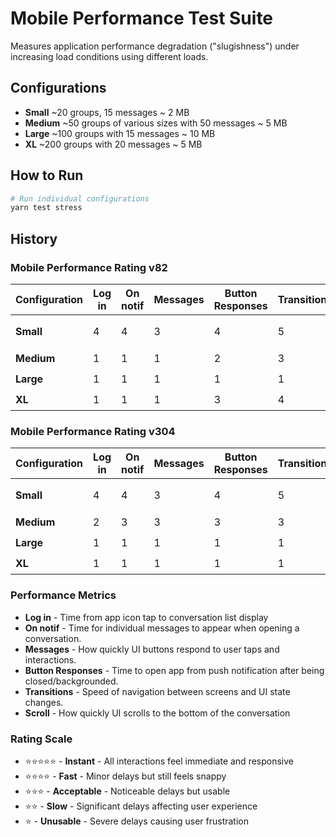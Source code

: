 # Mobile Performance Test Suite

Measures application performance degradation ("slugishness") under increasing load conditions using different loads.

## Configurations

- **Small** ~20 groups, 15 messages ~ 2 MB
- **Medium** ~50 groups of various sizes with 50 messages ~ 5 MB
- **Large** ~100 groups with 15 messages ~ 10 MB
- **XL** ~200 groups with 20 messages ~ 5 MB

## How to Run

```bash
# Run individual configurations
yarn test stress
```

## History

### Mobile Performance Rating v82

| Configuration | Log in | On notif | Messages | Button Responses | Transitions | Scroll | Rating           |
| ------------- | ------ | -------- | -------- | ---------------- | ----------- | ------ | ---------------- |
| **Small**     | 4      | 4        | 3        | 4                | 5           | 4      | ⭐️⭐️⭐️ (2.83) |
| **Medium**    | 1      | 1        | 1        | 2                | 3           | 3      | ⭐️⭐️⭐️        |
| **Large**     | 1      | 1        | 1        | 1                | 1           | 1      | ⭐️              |
| **XL**        | 1      | 1        | 1        | 3                | 4           | 1      | ⭐️              |

### Mobile Performance Rating v304

| Configuration | Log in | On notif | Messages | Button Responses | Transitions | Scroll | Rating           |
| ------------- | ------ | -------- | -------- | ---------------- | ----------- | ------ | ---------------- |
| **Small**     | 4      | 4        | 3        | 4                | 5           | 4      | ⭐️⭐️⭐️ (2.83) |
| **Medium**    | 2      | 3        | 3        | 3                | 3           | 3      | ⭐️⭐️           |
| **Large**     | 1      | 1        | 1        | 1                | 1           | 1      | ⭐️              |
| **XL**        | 1      | 1        | 1        | 1                | 1           | 1      | ⭐️              |

### Performance Metrics

- **Log in** - Time from app icon tap to conversation list display
- **On notif** - Time for individual messages to appear when opening a conversation.
- **Messages** - How quickly UI buttons respond to user taps and interactions.
- **Button Responses** - Time to open app from push notification after being closed/backgrounded.
- **Transitions** - Speed of navigation between screens and UI state changes.
- **Scroll** - How quickly UI scrolls to the bottom of the conversation

### Rating Scale

- ⭐️⭐️⭐️⭐️⭐️ - **Instant** - All interactions feel immediate and responsive
- ⭐️⭐️⭐️⭐️ - **Fast** - Minor delays but still feels snappy
- ⭐️⭐️⭐️ - **Acceptable** - Noticeable delays but usable
- ⭐️⭐️ - **Slow** - Significant delays affecting user experience
- ⭐️ - **Unusable** - Severe delays causing user frustration
